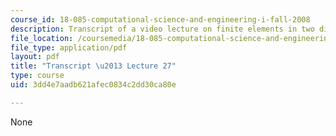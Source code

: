 ```yaml
---
course_id: 18-085-computational-science-and-engineering-i-fall-2008
description: Transcript of a video lecture on finite elements in two dimensions.
file_location: /coursemedia/18-085-computational-science-and-engineering-i-fall-2008/3dd4e7aadb621afec0834c2dd30ca80e_18-085F08-L27.pdf
file_type: application/pdf
layout: pdf
title: "Transcript \u2013 Lecture 27"
type: course
uid: 3dd4e7aadb621afec0834c2dd30ca80e

---
```

None